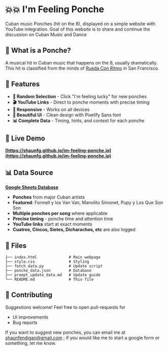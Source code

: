 # 💥💥 I'm Feeling Ponche
Cuban music Ponches (hit on the 8), displayed on a simple website with YouTube integration. Goal of this website is to share and continue the discussion on Cuban Music and Dance

## 🎯 What is a Ponche?

A musical hit in Cuban music that happens on the 8, usually dramatically. This hit is classified from the minds of [Rueda Con Ritmo](https://www.ruedaconritmo.com/) in San Francisco. 

## 🌟 Features

- **🎲 Random Selection** - Click "I'm feeling lucky" for new ponches
- **🎬 YouTube Links** - Direct to ponche moments with precise timing
- **📱 Responsive** - Works on all devices
- **🎨 Beautiful UI** - Clean design with Pixelify Sans font
- **📊 Complete Data** - Timing, hints, and context for each ponche

## 🚀 Live Demo

**[https://shaunfg.github.io/im-feeling-ponche.io](https://shaunfg.github.io/im-feeling-ponche.io)**

## 📊 Data Source

**[Google Sheets Database](https://docs.google.com/spreadsheets/d/16KsSO3aFWe80XplMn7k4pXi5tag0tUaQbjYFhsjGNO8/edit)**

- **Ponches** from major Cuban artists
- **Featured**: Formell y los Van Van, Manolito Simonet, Pupy y Los Que Son Son
- **Multiple ponches per song** where applicable
- **Precise timing** - ponche time and attention time
- **YouTube links** start at exact moments
- **Cuatros, Cincos, Sietes, Dicharachos, etc** are also logged

## 📁 Files

```
├── index.html              # Main webpage
├── style.css               # Styling
├── fetch_data.py           # Update script
├── ponche_data.json        # Database
├── prompt_update_data.md   # Update guide
└── README.md               # This file
```
## 🤝 Contributing

Suggestions welcome! Feel free to open pull-requests for 
- UI improvements
- Bug reports

If you want to suggest new ponches, you can email me at shaunfendigan@gmail.com ; if you would like me to start a google form or something, let me know. 
